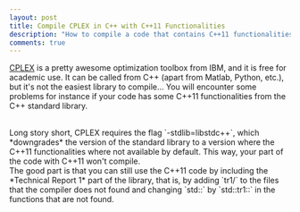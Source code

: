 ```yaml
---
layout: post
title: Compile CPLEX in C++ with C++11 Functionalities
description: "How to compile a code that contains C++11 functionalities and CPLEX."
comments: true
---
```


[CPLEX](http://www.ibm.com/developerworks/downloads/ws/ilogcplex/) is a pretty awesome optimization toolbox from IBM, and it is free for academic use. It can be called from C++ (apart from Matlab, Python, etc.), but it's not the easiest library to compile...
You will encounter some problems for instance if your code has some C++11 functionalities from the C++ standard library.

<br />
Long story short, CPLEX requires the flag `-stdlib=libstdc++`, which *downgrades* the version of the standard library to a version where the C++11 functionalities where not available by default.
This way, your part of the code with C++11 won't compile.

<br />
The good part is that you can still use the C++11 code by including the *Technical Report 1* part of the library, that is, by adding `tr1/` to the files that the compiler does not found and changing `std::` by `std::tr1::` in the functions that are not found.    

